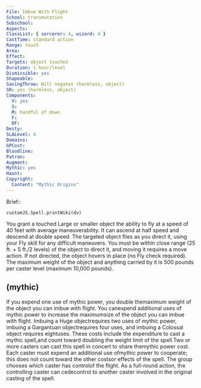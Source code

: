 ```yaml
---
File: Imbue With Flight
School: transmutation
Subschool: 
Aspects: 
ClassList: { sorcerer: 4, wizard: 4 }
CastTime: standard action
Range: touch
Area: 
Effect: 
Targets: object touched
Duration: 1 hour/level
Dismissible: yes
Shapeable: 
SavingThrow: Will negates (harmless, object)
SR: yes (harmless, object)
Components:
  V: yes
  S: 
  M: handful of down
  F: 
  DF: 
Deity: 
SLALevel: 4
Domains: 
GPCost: 
Bloodline: 
Patron: 
Augment: 
Mythic: yes
Haunt: 
Copyright:
  Content: "Mythic Origins"
---
```

Brief:: 

```dataviewjs
customJS.Spell.printWiki(dv)
```

You grant a touched Large or smaller object the ability to fly at a speed of 40 feet with average maneuverability. It can ascend at half speed and descend at double speed. The targeted object flies as you direct it, using your Fly skill for any difficult maneuvers. You must be within close range (25 ft. + 5 ft./2 levels) of the object to direct it, and moving it requires a move action. If not directed, the object hovers in place (no Fly check required). The maximum weight of the object and anything carried by it is 500 pounds per caster level (maximum 10,000 pounds).


## (mythic)

If you expend one use of mythic power, you double themaximum weight of the object you can imbue with flight. You canexpend additional uses of mythic power to increase the maximumsize of the object you can imbue with flight. Imbuing a Huge objectrequires two uses of mythic power, imbuing a Gargantuan objectrequires four uses, and imbuing a Colossal object requires eightuses. These costs include the expenditure to cast a mythic spell,and count toward doubling the weight limit of the spell.Two or more casters can cast this spell in concert to share themythic power cost. Each caster must expend an additional use ofmythic power to cooperate; this does not count toward the other costsor effects of the spell. The group chooses which caster has controlof the flight. As a full-round action, the controlling caster can cedecontrol to another caster involved in the original casting of the spell.
